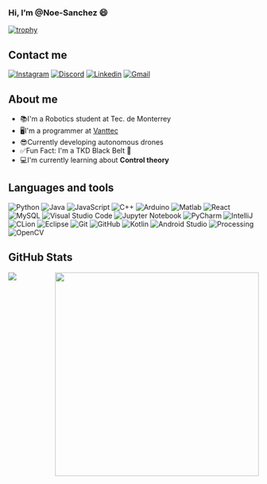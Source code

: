 ### Hi, I’m @Noe-Sanchez :smile: 


[![trophy](https://github-profile-trophy.vercel.app/?username=Noe-Sanchez&theme=matrix&column=6&row=1&margin-w=10)](https://github.com/ryo-ma/github-profile-trophy) 


## Contact me
<a href="https://www.instagram.com/danny_slnss/" target="_blank"><img src="https://img.shields.io/badge/Instagram-E4405F?style=for-the-badge&logo=instagram&logoColor=black" alt="Instagram"></a>
<a href="https://discordapp.com/users/LordDan45#4188/" target="_blank"><img src="https://img.shields.io/badge/Discord-5865F2?style=for-the-badge&logo=discord&logoColor=black" alt="Discord"></a>
<a href="https://www.linkedin.com/in/noesanchezs/" target="_blank"><img src="https://img.shields.io/badge/Linkedin-2290f0?style=for-the-badge&logo=linkedin&logoColor=black" alt="Linkedin"></a>
<a href="mailto:danfoot4567@gmail.com" target="_blank"><img src="https://img.shields.io/badge/Gmail-D14836?style=for-the-badge&logo=gmail&logoColor=black" alt="Gmail"> </a>

## About me
- 📚I'm a Robotics student at Tec. de Monterrey
- 🖥️I'm a programmer at [Vanttec][Vanttec]
- 😎Currently developing autonomous drones
- ✅Fun Fact: I'm a TKD Black Belt :facepunch:
- 💻I'm currently learning about **Control theory** 

## Languages and tools

![Python](https://img.shields.io/badge/python-3670A0?style=for-the-badge&logo=python&logoColor=ffdd54)
![Java](https://img.shields.io/badge/java-%2300f.svg?style=for-the-badge&logo=java&logoColor=white)
![JavaScript](https://img.shields.io/badge/javascript-%23323330.svg?style=for-the-badge&logo=javascript&logoColor=%23F7DF1E)
![C++](https://img.shields.io/badge/c++-%2300599C.svg?style=for-the-badge&logo=c%2B%2B&logoColor=white)
![Arduino](https://img.shields.io/badge/-Arduino-00979D?style=for-the-badge&logo=Arduino&logoColor=white)
![Matlab](https://img.shields.io/badge/Matlab-%23575757.svg?style=for-the-badge&logo=Matlab&logoColor=important)
![React](https://img.shields.io/badge/react-%2320232a.svg?style=for-the-badge&logo=react&logoColor=%2361DAFB)
![MySQL](https://img.shields.io/badge/mysql-%2300f.svg?style=for-the-badge&logo=mysql&logoColor=white)
![Visual Studio Code](https://img.shields.io/badge/Visual%20Studio%20Code-0078d7.svg?style=for-the-badge&logo=visual-studio-code&logoColor=white)
![Jupyter Notebook](https://img.shields.io/badge/jupyter-%23FA0F00.svg?style=for-the-badge&logo=jupyter&logoColor=white)
![PyCharm](https://img.shields.io/badge/pycharm-%23121011.svg?style=for-the-badge&logo=pycharm&logoColor=black&color=black&labelColor=green)
![IntelliJ](https://img.shields.io/badge/intellij-%23121011.svg?style=for-the-badge&logo=intellijidea&logoColor=black&color=black&labelColor=blue)
![CLion](https://img.shields.io/badge/clion-%23121011.svg?style=for-the-badge&logo=clion&logoColor=black&color=black&labelColor=yellow)
![Eclipse](https://img.shields.io/badge/eclipse-%23575757.svg?style=for-the-badge&logo=sublime-text&logoColor=important)
![Git](https://img.shields.io/badge/git-%23F05033.svg?style=for-the-badge&logo=git&logoColor=white)
![GitHub](https://img.shields.io/badge/github-%23121011.svg?style=for-the-badge&logo=github&logoColor=white)
![Kotlin](https://img.shields.io/badge/Kotlin-%23FF6F00.svg?style=for-the-badge&logo=Kotlin&logoColor=white)
![Android Studio](https://img.shields.io/badge/android_studio-%23013243.svg?style=for-the-badge&logo=android&logoColor=white&labelColor=#34eb7d4&color=#34eb7d)
![Processing](https://img.shields.io/badge/Processing-%23121011.svg?style=for-the-badge&logo=processingfoundation&logoColor=white)
![OpenCV](https://img.shields.io/badge/OpenCV-%2300599C.svg?style=for-the-badge&logo=OpenCV&logoColor=white)


## GitHub Stats
<div>
<p><img align="left" src="https://github-readme-stats.vercel.app/api/top-langs?username=Noe-Sanchez&show_icons=true&locale=en&layout=compact&theme=chartreuse-dark&langs_count=4"/></p>
<p><img align="right" src="https://github-readme-stats.vercel.app/api?username=Noe-Sanchez&show_icons=true&locale=en&theme=chartreuse-dark"  width="410" /></p>
</div>

[Vanttec]: https://web-vanttec.web.app
